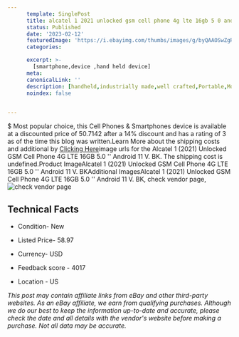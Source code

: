 ```yaml
---
      template: SinglePost
      title: alcatel 1 2021 unlocked gsm cell phone 4g lte 16gb 5 0 android 11 v bk
      status: Published
      date: '2023-02-12'
      featuredImage: 'https://i.ebayimg.com/thumbs/images/g/byQAAOSwZgRjdXAn/s-l225.jpg'
      categories: 

      excerpt: >-
        [smartphone,device ,hand held device]
      meta:
      canonicalLink: ''
      description: [handheld,industrially made,well crafted,Portable,Mobile,Compact,Convenient,Lightweight,Maneuverable,Man-portable,Miniature,Carriable,Hand-held,Light,Holdable,Transportable,Mobile device,Pocket-sized,On-the-go,Wireless,Cordless,Compact size,Convenient size, smartphone,device ,hand held device]
      noindex: false

        
---
```

$
    Most popular choice, this Cell Phones & Smartphones device is available at a discounted price of 50.7142 after a 14% discount and has a rating of 3 as of the time this blog was written.Learn More about the shipping costs and additional by [Clicking Here](https://www.ebay.com/itm/325427395611?hash=item4bc4fbfc1b%3Ag%3AbyQAAOSwZgRjdXAn&amdata=enc%3AAQAHAAAA4GW0HMXeWD1XEsvSAXn6bXsoKdPzoLjoyyrsoJkhyRF1O7xd30RjkrAuwOIX4r44elaIyXesHujzK3eLyUVUDd8DatSoAZMZDpg3hfzo8fQTHHkcJUQoU5N050nxJDr7tg6Z1X4GVwbhqCAhuKSdVkNGCtukJ%2BcDxhgZ3Z3ZpS%2BlrAXTZ6f%2BDIEvccblG6IxS7CpqxaYC0jARgZ5xQ9sQ6e5fM4uWtQXV1pb5XwWLKjkf6eC8cI7TX1NSxCSDcfkirVBPBWHk1rmAvdQ4wAemJPBmrpEyHhHbfBEOGpaWMQP&mkevt=1&mkcid=1&mkrid=711-53200-19255-0&campid=%253CePNCampaignId%253E&customid=%253CreferenceId%253E&toolid=10049)image urls for the Alcatel 1 (2021) Unlocked GSM Cell Phone 4G LTE 16GB 5.0 '' Android 11 V. BK. The shipping cost is undefined.Product ImageAlcatel 1 (2021) Unlocked GSM Cell Phone 4G LTE 16GB 5.0 '' Android 11 V. BKAdditional ImagesAlcatel 1 (2021) Unlocked GSM Cell Phone 4G LTE 16GB 5.0 '' Android 11 V. BK, check vendor page, ![check vendor page](https://origin-galleryplus.ebayimg.com/ws/web/325427395611_2_0_1/225x225.jpg,https://origin-galleryplus.ebayimg.com/ws/web/325427395611_3_0_1/225x225.jpg,https://origin-galleryplus.ebayimg.com/ws/web/325427395611_4_0_1/225x225.jpg,https://origin-galleryplus.ebayimg.com/ws/web/325427395611_5_0_1/225x225.jpg,https://origin-galleryplus.ebayimg.com/ws/web/325427395611_6_0_1/225x225.jpg,https://origin-galleryplus.ebayimg.com/ws/web/325427395611_7_0_1/225x225.jpg,https://origin-galleryplus.ebayimg.com/ws/web/325427395611_8_0_1/225x225.jpg,https://origin-galleryplus.ebayimg.com/ws/web/325427395611_9_0_1/225x225.jpg,https://origin-galleryplus.ebayimg.com/ws/web/325427395611_10_0_1/225x225.jpg,https://origin-galleryplus.ebayimg.com/ws/web/325427395611_11_0_1/225x225.jpg,https://origin-galleryplus.ebayimg.com/ws/web/325427395611_12_0_1/225x225.jpg)
    
    

 ## Technical Facts 



     
      

 - Condition- New 


      

 - Listed Price- 58.97 


      

 - Currency- USD 


      

 - Feedback score - 4017 


      

 - Location - US 


      
      

 *_This post may contain affiliate links from eBay and other third-party websites. As an eBay affiliate, we earn from qualifying purchases. Although we do our best to keep the information up-to-date and accurate, please check the date and all details with the vendor's website before making a purchase. Not all data may be accurate._*



    
    
    
    
    